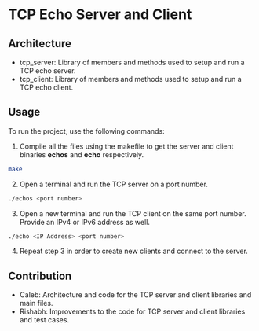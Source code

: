 # TCP Echo Server and Client

## Architecture
- tcp_server: Library of members and methods used to setup and run a TCP echo server.
- tcp_client: Library of members and methods used to setup and run a TCP echo client.

## Usage
To run the project, use the following commands:
1. Compile all the files using the makefile to get the server and client binaries **echos** and **echo** respectively.
```bash
make
```
2. Open a terminal and run the TCP server on a port number.
```bash
./echos <port number>
```
3. Open a new terminal and run the TCP client on the same port number. Provide an IPv4 or IPv6 address as well.
```bash
./echo <IP Address> <port number>
```
4. Repeat step 3 in order to create new clients and connect to the server.

## Contribution
- Caleb: Architecture and code for the TCP server and client libraries and main files.
- Rishabh: Improvements to the code for TCP server and client libraries and test cases.